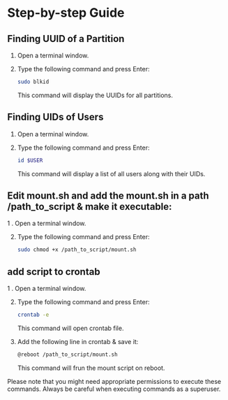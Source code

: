 # Step-by-step Guide

## Finding UUID of a Partition

1. Open a terminal window.

2. Type the following command and press Enter:
    ```bash
    sudo blkid
    ```
    This command will display the UUIDs for all partitions.

## Finding UIDs of Users

1. Open a terminal window.

2. Type the following command and press Enter:
    ```bash
    id $USER
    ```
    This command will display a list of all users along with their UIDs.
   
## Edit mount.sh and add the mount.sh in a path /path_to_script & make it executable:
1 . Open a terminal window.

2. Type the following command and press Enter:
    ```bash
    sudo chmod +x /path_to_script/mount.sh
    ```
## add script to crontab

1 . Open a terminal window.

2. Type the following command and press Enter:
    ```bash
    crontab -e
    ```
    This command will open crontab file.
   
3. Add the following line in crontab & save it:
    ```bash
    @reboot /path_to_script/mount.sh
    ```
    This command will frun the mount script on reboot.

Please note that you might need appropriate permissions to execute these commands. Always be careful when executing commands as a superuser.
